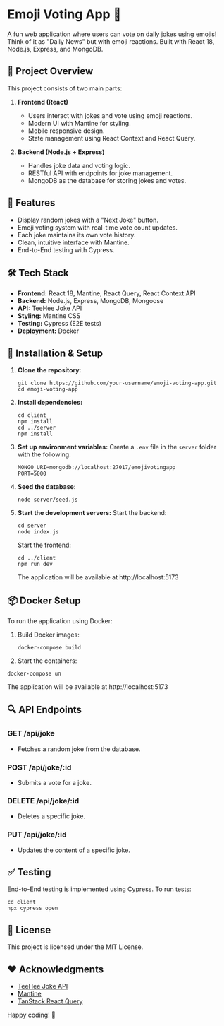# Emoji Voting App 🎉

A fun web application where users can vote on daily jokes using emojis! Think of it as "Daily News" but with emoji reactions. Built with React 18, Node.js, Express, and MongoDB.

## 🎯 Project Overview

This project consists of two main parts:

1. **Frontend (React)**

   - Users interact with jokes and vote using emoji reactions.
   - Modern UI with Mantine for styling.
   - Mobile responsive design.
   - State management using React Context and React Query.

2. **Backend (Node.js + Express)**

   - Handles joke data and voting logic.
   - RESTful API with endpoints for joke management.
   - MongoDB as the database for storing jokes and votes.

## 🚀 Features

- Display random jokes with a "Next Joke" button.
- Emoji voting system with real-time vote count updates.
- Each joke maintains its own vote history.
- Clean, intuitive interface with Mantine.
- End-to-End testing with Cypress.

## 🛠️ Tech Stack

- **Frontend:** React 18, Mantine, React Query, React Context API
- **Backend:** Node.js, Express, MongoDB, Mongoose
- **API:** TeeHee Joke API
- **Styling:** Mantine CSS
- **Testing:** Cypress (E2E tests)
- **Deployment:** Docker

## 🔧 Installation & Setup

1. **Clone the repository:**

   ```
   git clone https://github.com/your-username/emoji-voting-app.git
   cd emoji-voting-app
   ```

2. **Install dependencies:**

   ```
   cd client
   npm install
   cd ../server
   npm install
   ```

3. **Set up environment variables:**
   Create a `.env` file in the `server` folder with the following:

   ```
   MONGO_URI=mongodb://localhost:27017/emojivotingapp
   PORT=5000
   ```

4. **Seed the database:**

   ```
   node server/seed.js
   ```

5. **Start the development servers:**
   Start the backend:

   ```
   cd server
   node index.js
   ```

   Start the frontend:

   ```
   cd ../client
   npm run dev
   ```

   The application will be available at http://localhost:5173

## 📦 Docker Setup

To run the application using Docker:

1. Build Docker images:

   ```
   docker-compose build

   ```

2. Start the containers:

```
docker-compose uп
```

The application will be available at http://localhost:5173

## 🔍 API Endpoints

### **GET /api/joke**

- Fetches a random joke from the database.

### **POST /api/joke/:id**

- Submits a vote for a joke.

### **DELETE /api/joke/:id**

- Deletes a specific joke.

### **PUT /api/joke/:id**

- Updates the content of a specific joke.

## ✅ Testing

End-to-End testing is implemented using Cypress. To run tests:

```
cd client
npx cypress open
```

## 📜 License

This project is licensed under the MIT License.

## ❤️ Acknowledgments

- [TeeHee Joke API](https://www.freepublicapis.com/teehee-joke-api)
- [Mantine](https://mantine.dev)
- [TanStack React Query](https://tanstack.com/query/latest)

Happy coding! 🚀
